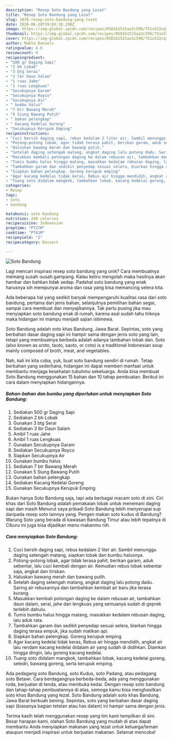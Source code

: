 ```yaml
---
description: "Resep Soto Bandung yang Lezat"
title: "Resep Soto Bandung yang Lezat"
slug: 1078-resep-soto-bandung-yang-lezat
date: 2020-06-28T19:03:10.290Z
image: https://img-global.cpcdn.com/recipes/0581b1515aa3c596/751x532cq70/soto-bandung-foto-resep-utama.jpg
thumbnail: https://img-global.cpcdn.com/recipes/0581b1515aa3c596/751x532cq70/soto-bandung-foto-resep-utama.jpg
cover: https://img-global.cpcdn.com/recipes/0581b1515aa3c596/751x532cq70/soto-bandung-foto-resep-utama.jpg
author: Mable Daniels
ratingvalue: 4.6
reviewcount: 9
recipeingredient:
- "500 gr Daging Sapi"
- "2 bh Lobak"
- "3 btg Serai"
- "3 lbr Daun Salam"
- "1 ruas Jahe"
- "1 ruas Lengkuas"
- "Secukupnya Garam"
- "Secukupnya Royco"
- "Secukupnya Air"
- " bumbu halus"
- "7 btr Bawang Merah"
- "5 Siung Bawang Putih"
- " bahan pelengkap"
- " Kacang Kedelai Goreng"
- "Secukupnya Kerupuk Emping"
recipeinstructions:
- "Cuci bersih daging sapi, rebus kedalam 2 liter air. Sambil menunggu daging setengah matang, siapkan lobak dan bumbu halusnya."
- "Potong-potong lobak, agar tidak terasa pahit, berikan garam, aduk sebentar, lalu cuci kembali dengan air. Kemudian rebus lobak sebentar saja, angkat dan tiriskan."
- "Haluskan bawang merah dan bawang putih."
- "Setelah daging setengah matang, angkat daging lalu potong dadu. Saring air rebusannya dan tambahkan kembali air baru jika terasa kurang."
- "Masukkan kembali potongan daging ke dalam rebusan air, tambahkan daun dalam, serai, jahe dan lengkuas yang semuanya sudah di geprek terlebih dahulu."
- "Tumis bumbu halus hingga matang, masukkan kedalam rebusan daging, lalu aduk rata."
- "Tambahkan garam dan sedikit penyedap sesuai selera, biarkan hingga daging terasa empuk, jika sudah matikan api."
- "Siapkan bahan pelengkap. Goreng kerupuk emping"
- "Agar kacang kedelai tidak keras, Rebus air hingga mendidih, angkat air lalu rendam kacang kedelai didalam air yang sudah di didihkan. Diamkan hingga dingin, lalu goreng kacang kedelai."
- "Tuang soto didalam mangkok, tambahkan lobak, kacang kedelai goreng, seledri, bawang goreng, serta kerupuk emping."
categories:
- Resep
tags:
- soto
- bandung

katakunci: soto bandung 
nutrition: 249 calories
recipecuisine: Indonesian
preptime: "PT27M"
cooktime: "PT41M"
recipeyield: "2"
recipecategory: Dessert

---
```



![Soto Bandung](https://img-global.cpcdn.com/recipes/0581b1515aa3c596/751x532cq70/soto-bandung-foto-resep-utama.jpg)

Lagi mencari inspirasi resep soto bandung yang unik? Cara membuatnya memang susah-susah gampang. Kalau keliru mengolah maka hasilnya akan hambar dan bahkan tidak sedap. Padahal soto bandung yang enak harusnya sih mempunyai aroma dan rasa yang bisa memancing selera kita.

Ada beberapa hal yang sedikit banyak mempengaruhi kualitas rasa dari soto bandung, pertama dari jenis bahan, selanjutnya pemilihan bahan segar, sampai cara membuat dan menyajikannya. Tak perlu pusing jika mau menyiapkan soto bandung enak di rumah, karena asal sudah tahu triknya maka hidangan ini mampu menjadi sajian istimewa.

Soto Bandung adalah soto khas Bandung, Jawa Barat. Sepintas, soto yang berbahan dasar daging sapi ini hampir sama dengan jenis soto yang lain, tetapi yang membuatnya berbeda adalah adanya tambahan lobak dan. Soto (also known as sroto, tauto, saoto, or coto) is a traditional Indonesian soup mainly composed of broth, meat, and vegetables.


Nah, kali ini kita coba, yuk, buat soto bandung sendiri di rumah. Tetap berbahan yang sederhana, hidangan ini dapat memberi manfaat untuk membantu menjaga kesehatan tubuhmu sekeluarga. Anda bisa membuat Soto Bandung menggunakan 15 bahan dan 10 tahap pembuatan. Berikut ini cara dalam menyiapkan hidangannya.

<!--inarticleads1-->

##### Bahan-bahan dan bumbu yang diperlukan untuk menyiapkan Soto Bandung:

1. Sediakan 500 gr Daging Sapi
1. Sediakan 2 bh Lobak
1. Gunakan 3 btg Serai
1. Sediakan 3 lbr Daun Salam
1. Ambil 1 ruas Jahe
1. Ambil 1 ruas Lengkuas
1. Gunakan Secukupnya Garam
1. Sediakan Secukupnya Royco
1. Siapkan Secukupnya Air
1. Gunakan  bumbu halus
1. Sediakan 7 btr Bawang Merah
1. Gunakan 5 Siung Bawang Putih
1. Gunakan  bahan pelengkap
1. Sediakan  Kacang Kedelai Goreng
1. Gunakan Secukupnya Kerupuk Emping


Bukan hanya Soto Bandung saja, tapi ada berbagai macam soto di sini. Ciri khas dari Soto Bandung adalah pemakaian lobak untuk menemani daging sapi dan masih Menurut saya pribadi Soto Bandung lebih menyerupai sup daripada resep soto lainnya yang. Pengen makan soto kudus di Bandung? Warung Soto yang berada di kawasan Bandung Timur atau lebih tepatnya di Ciburu ini juga bisa dijadikan menu makanmu nih. 

<!--inarticleads2-->

##### Cara menyiapkan Soto Bandung:

1. Cuci bersih daging sapi, rebus kedalam 2 liter air. Sambil menunggu daging setengah matang, siapkan lobak dan bumbu halusnya.
1. Potong-potong lobak, agar tidak terasa pahit, berikan garam, aduk sebentar, lalu cuci kembali dengan air. Kemudian rebus lobak sebentar saja, angkat dan tiriskan.
1. Haluskan bawang merah dan bawang putih.
1. Setelah daging setengah matang, angkat daging lalu potong dadu. Saring air rebusannya dan tambahkan kembali air baru jika terasa kurang.
1. Masukkan kembali potongan daging ke dalam rebusan air, tambahkan daun dalam, serai, jahe dan lengkuas yang semuanya sudah di geprek terlebih dahulu.
1. Tumis bumbu halus hingga matang, masukkan kedalam rebusan daging, lalu aduk rata.
1. Tambahkan garam dan sedikit penyedap sesuai selera, biarkan hingga daging terasa empuk, jika sudah matikan api.
1. Siapkan bahan pelengkap. Goreng kerupuk emping
1. Agar kacang kedelai tidak keras, Rebus air hingga mendidih, angkat air lalu rendam kacang kedelai didalam air yang sudah di didihkan. Diamkan hingga dingin, lalu goreng kacang kedelai.
1. Tuang soto didalam mangkok, tambahkan lobak, kacang kedelai goreng, seledri, bawang goreng, serta kerupuk emping.


Ada pedagang soto Bandung, soto Kudus, soto Padang, atau pedagang soto Betawi. Cara berdagangnya berbeda-beda, ada yang menggunakan roda, berjualan di tenda, atau membuka kedai. Dengan resep soto bandung dan tahap-tahap pembuatannya di atas, semoga kamu bisa menghasilkan soto khas Bandung yang lezat. Soto Bandung adalah soto khas Bandung, Jawa Barat berkuah bening. Sepintas, soto yang berbahan dasar daging sapi (biasanya bagian tetelan atau has dalam) ini hampir sama dengan jenis. 

Terima kasih telah menggunakan resep yang tim kami tampilkan di sini. Besar harapan kami, olahan Soto Bandung yang mudah di atas dapat membantu Anda menyiapkan makanan yang lezat untuk keluarga/teman ataupun menjadi inspirasi untuk berjualan makanan. Selamat mencoba!
